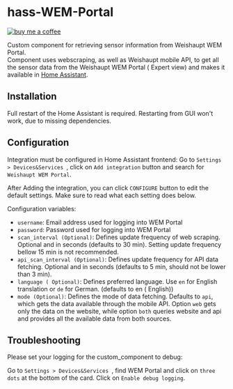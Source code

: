 # hass-WEM-Portal

[![buy me a coffee](https://img.shields.io/badge/If%20you%20like%20it-Buy%20me%20a%20coffee-yellow.svg?style=for-the-badge)](https://www.buymeacoffee.com/erikkastelec)

Custom component for retrieving sensor information from Weishaupt WEM Portal.  
Component uses webscraping, as well as Weishaupt mobile API, to get all the sensor data from the Weishaupt WEM Portal (
Expert view) and makes it available in [Home Assistant](https://home-assistant.io/).

## Installation

Full restart of the Home Assistant is required. Restarting from GUI won't work, due to missing dependencies.

## Configuration

Integration must be configured in Home Assistant frontend: Go to `Settings > Devices&Services `, click on ` Add integration ` button and search for `Weishaupt WEM Portal`.

After Adding the integration, you can click `CONFIGURE` button to edit the default settings. Make sure to read what each setting does below.

Configuration variables:

- `username`: Email address used for logging into WEM Portal
- `password`: Password used for logging into WEM Portal
- `scan_interval (Optional)`: Defines update frequency of web scraping. Optional and in seconds (defaults to 30 min).
  Setting update frequency bellow 15 min is not recommended.
- `api_scan_interval (Optional)`: Defines update frequency for API data fetching. Optional and in seconds (defaults to 5
  min, should not be lower than 3 min).
- `language (
  Optional)`: Defines preferred language. Use `en` for English translation or `de` for German. (defaults to en (
  English))
- `mode (Optional)`: Defines the mode of data fetching. Defaults to `api`, which gets the data available through the
  mobile API. Option `web` gets only the data on the website, while option `both` queries website and api and provides
  all the available data from both sources.



## Troubleshooting

Please set your logging for the custom_component to debug:

Go to `Settings > Devices&Services `, find WEM Portal and click on `three dots` at the bottom of the card. Click on `Enable debug logging`.
